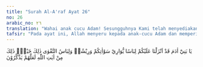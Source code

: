 ```yaml
---
title: "Surah Al-A'raf Ayat 26"
no: 26
arabic_no: ٢٦
translation: "Wahai anak cucu Adam! Sesungguhnya Kami telah menyediakan pakaian untuk menutupi auratmu dan untuk perhiasan bagimu. Tetapi pakaian takwa, itulah yang lebih baik. Demikianlah sebagian tanda-tanda kekuasaan Allah, mudah-mudahan mereka ingat."
tafsir: "Pada ayat ini, Allah menyeru kepada anak-cucu Adam dan memperingatkan nikmat yang begitu banyak yang telah dianugerahkan-Nya agar mereka tidak melakukan maksiat, tetapi hendaklah mereka bertakwa kepada-Nya, dimana saja mereka berada, sesuai dengan sabda Nabi Muhammad saw: \n\n\"Bertaqwalah kepada Allah di mana pun engkau berada.\" (Riwayat at-Tirmidzi dari Mu'adz bin Jabal)\n\nAllah yang menurunkan hujan dari langit, yang menyebabkan tumbuhnya kapas, rami, wool dan sebagainya yang kesemuanya itu dapat dijadikan bahan pakaian sesudah diolah untuk dipakai menutupi aurat kita, tubuh kita dan untuk menahan panas dan dingin dan dipakai dalam peperangan untuk menahan senjata (baju besi) pakaian juga bisa dijadikan keindahan sebagai perhiasan, satu hal yang disukai oleh Allah sebagaimana sabda Nabi Muhammad saw\n\n\"Sesungguhnya Allah itu sangat indah, menyenangi keindahan.\" (Riwayat Muslim dan at-Tirmidzi dari Ibnu Mas'ud) \n\nIni semua merupakan pakaian dan keindahan lahiriah. Di samping itu ada lagi macam pakaian yang sifatnya rohaniah yang jauh lebih baik dari pakaian lahiriah tadi, karena ia dapat menghimpun segala macam kebaikan, yaitu takwa kepada Allah.\n\nSabda Nabi Muhammad saw: \n\n\"Hendaklah kamu bertakwa kepada Allah, karena sesungguhnya takwa itu menghimpun segala kebaikan\". (Riwayat Abu Ya'la dari Abu Sa'id)\n\nDengan takwa itu, Allah senantiasa memberikan kepada kita petunjuk untuk dapat mengatasi dan keluar dari kesulitan yang dihadapi. Dia akan memberikan kepada kita rezeki dari arah yang tidak terduga-duga sebelumnya dan selalu dimudahkan urusan kita, sebagaimana firman Allah: \n\nBarang siapa bertakwa kepada Allah niscaya Dia akan membukakan jalan keluar baginya, dan Dia memberinya rezeki dari arah yang tidak disangka-sangkanya. (ath-thalaq/65: 2-3)\n\nFirman Allah: \n\nDan barang siapa bertakwa kepada Allah, niscaya Dia menjadikan kemudahan baginya dalam urusannya. (Ath-thalaq/65: 4) \n\nSegala nikmat yang telah dianugerahkan Allah seperti memberikan pakaian adalah tanda bagi kekuasaan Allah dan membuktikan kebaikan-Nya kepada anak cucu Adam a.s. maka pada tempatnyalah kalau kita selalu mengingat Allah, mensyukuri nikmat-Nya, menjauhi ajakan setan dan tidak berlebihan dalam ucapan dan lain sebagainya."
---
```

يَا بَنِيْٓ اٰدَمَ قَدْ اَنْزَلْنَا عَلَيْكُمْ لِبَاسًا يُّوَارِيْ سَوْاٰتِكُمْ وَرِيْشًاۗ وَلِبَاسُ التَّقْوٰى ذٰلِكَ خَيْرٌۗ ذٰلِكَ مِنْ اٰيٰتِ اللّٰهِ لَعَلَّهُمْ يَذَّكَّرُوْنَ 